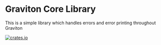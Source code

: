 # Graviton Core Library
This is a simple library which handles errors and error printing throughout Graviton

[![crates.io](https://img.shields.io/crates/v/graviton_core?style=flat-square)](https://crates.io/crates/graviton_core)